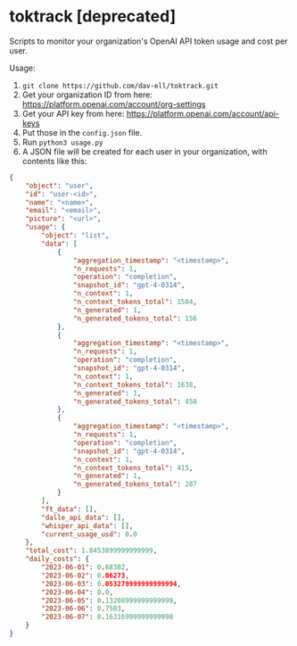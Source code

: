 # toktrack [deprecated]
Scripts to monitor your organization's OpenAI API token usage and cost per user.

Usage:
 1. `git clone https://github.com/dav-ell/toktrack.git`
 2. Get your organization ID from here: https://platform.openai.com/account/org-settings
 3. Get your API key from here: https://platform.openai.com/account/api-keys
 4. Put those in the `config.json` file.
 5. Run `python3 usage.py`
 6. A JSON file will be created for each user in your organization, with contents like this:

```json
{
    "object": "user",
    "id": "user-<id>",
    "name": "<name>",
    "email": "<email>",
    "picture": "<url>",
    "usage": {
        "object": "list",
        "data": [
            {
                "aggregation_timestamp": "<timestamp>",
                "n_requests": 1,
                "operation": "completion",
                "snapshot_id": "gpt-4-0314",
                "n_context": 1,
                "n_context_tokens_total": 1584,
                "n_generated": 1,
                "n_generated_tokens_total": 156
            },
            {
                "aggregation_timestamp": "<timestamp>",
                "n_requests": 1,
                "operation": "completion",
                "snapshot_id": "gpt-4-0314",
                "n_context": 1,
                "n_context_tokens_total": 1638,
                "n_generated": 1,
                "n_generated_tokens_total": 458
            },
            {
                "aggregation_timestamp": "<timestamp>",
                "n_requests": 1,
                "operation": "completion",
                "snapshot_id": "gpt-4-0314",
                "n_context": 1,
                "n_context_tokens_total": 415,
                "n_generated": 1,
                "n_generated_tokens_total": 287
            }
        ],
        "ft_data": [],
        "dalle_api_data": [],
        "whisper_api_data": [],
        "current_usage_usd": 0.0
    },
    "total_cost": 1.8453899999999999,
    "daily_costs": {
        "2023-06-01": 0.68382,
        "2023-06-02": 0.06273,
        "2023-06-03": 0.053279999999999994,
        "2023-06-04": 0.0,
        "2023-06-05": 0.13208999999999999,
        "2023-06-06": 0.7503,
        "2023-06-07": 0.16316999999999998
    }
}
```
